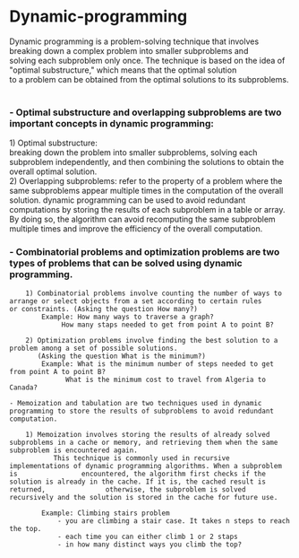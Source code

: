 # Dynamic-programming

Dynamic programming is a problem-solving technique that involves breaking down a complex problem into smaller subproblems and </br>
      solving each subproblem only once. The technique is based on the idea of "optimal substructure," which means that the optimal solution</br>
      to a problem can be obtained from the optimal solutions to its subproblems.</br></br>
	<h3>- Optimal substructure and overlapping subproblems are two important concepts in dynamic programming:</h3>
		1) Optimal substructure: </br>
    breaking down the problem into smaller subproblems, solving each subproblem independently, and then combining the solutions to obtain the overall optimal solution.</br>
		2) Overlapping subproblems: refer to the property of a problem where the same subproblems appear multiple times in the computation of the overall solution. dynamic programming can be used to avoid redundant computations by storing the results of each subproblem in a table or array. By doing so, the algorithm can avoid recomputing the same subproblem multiple times and improve the efficiency of the overall computation.
		  <h3>	- Combinatorial problems and optimization problems are two types of problems that can be solved using dynamic programming.</h3>
	
		1) Combinatorial problems involve counting the number of ways to arrange or select objects from a set according to certain rules 			   or constraints. (Asking the question How many?)
			Example: How many ways to traverse a graph?
				 How many staps needed to get from point A to point B?
		
		2) Optimization problems involve finding the best solution to a problem among a set of possible solutions. 
		   (Asking the question What is the minimum?)
		   	Example: What is the minimum number of steps needed to get from point A to point B?
		   		  What is the minimum cost to travel from Algeria to Canada?
	
	- Memoization and tabulation are two techniques used in dynamic programming to store the results of subproblems to avoid redundant    		  computation.
	
		1) Memoization involves storing the results of already solved subproblems in a cache or memory, and retrieving them when the same 		   subproblem is encountered again.
	           This technique is commonly used in recursive implementations of dynamic programming algorithms. When a subproblem is 			   encountered, the algorithm first checks if the solution is already in the cache. If it is, the cached result is returned, 			   otherwise, the subproblem is solved recursively and the solution is stored in the cache for future use.
		
			Example: Climbing stairs problem
				- you are climbing a stair case. It takes n steps to reach the top.
				- each time you can either climb 1 or 2 staps
				- in how many distinct ways you climb the top?

